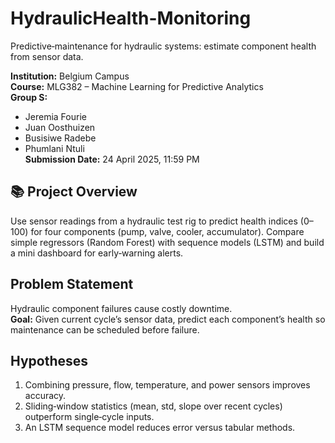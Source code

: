 # HydraulicHealth-Monitoring
Predictive‑maintenance for hydraulic systems: estimate component health from sensor data.

**Institution:** Belgium Campus  
**Course:** MLG382 – Machine Learning for Predictive Analytics  
**Group S:**  
- Jeremia Fourie  
- Juan Oosthuizen  
- Busisiwe Radebe  
- Phumlani Ntuli  
**Submission Date:** 24 April 2025, 11:59 PM

## 📚 Project Overview
Use sensor readings from a hydraulic test rig to predict health indices (0–100) for four components (pump, valve, cooler, accumulator). Compare simple regressors (Random Forest) with sequence models (LSTM) and build a mini dashboard for early‑warning alerts.

## Problem Statement
Hydraulic component failures cause costly downtime.  
**Goal:** Given current cycle’s sensor data, predict each component’s health so maintenance can be scheduled before failure.

## Hypotheses
1. Combining pressure, flow, temperature, and power sensors improves accuracy.  
2. Sliding‑window statistics (mean, std, slope over recent cycles) outperform single‑cycle inputs.  
3. An LSTM sequence model reduces error versus tabular methods.
